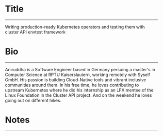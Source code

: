 # Title
-------

Writing production-ready Kubernetes operators and testing them with cluster API envtest framework

# Bio
-----

Aniruddha is a Software Engineer based in Germany persuing a master's in Computer Science at RPTU Kaiserslautern, working remotely with Syself GmbH. His passion is building Cloud-Native tools and vibrant inclusive communities around them. In his free time, he loves contributing to upstream Kubernetes where he did his internship as an LFX mentee of the Linux Foundation in the Cluster API project. And on the weekend he loves going out on different hikes.

# Notes
-------


